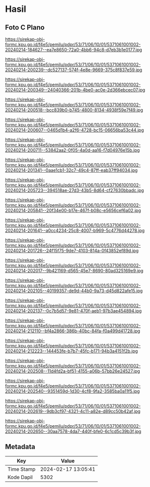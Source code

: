 # Hasil

## Foto C Plano

https://sirekap-obj-formc.kpu.go.id/f4e5/pemilu/pdpr/53/71/06/10/01/5371061001002-20240214-184627--ea7e8650-72a0-4bb6-94c8-d7eb3b1e0177.jpg

https://sirekap-obj-formc.kpu.go.id/f4e5/pemilu/pdpr/53/71/06/10/01/5371061001002-20240214-200239--dc527137-574f-4e8e-9669-375c8f837e59.jpg

https://sirekap-obj-formc.kpu.go.id/f4e5/pemilu/pdpr/53/71/06/10/01/5371061001002-20240214-200349--24040366-201b-4be0-ac0e-2d366ebcec07.jpg

https://sirekap-obj-formc.kpu.go.id/f4e5/pemilu/pdpr/53/71/06/10/01/5371061001002-20240214-200518--bcc839b0-b745-4800-8134-4938f59e7f49.jpg

https://sirekap-obj-formc.kpu.go.id/f4e5/pemilu/pdpr/53/71/06/10/01/5371061001002-20240214-200607--0465d1b4-a2f6-4728-bc15-06656ba53c44.jpg

https://sirekap-obj-formc.kpu.go.id/f4e5/pemilu/pdpr/53/71/06/10/01/5371061001002-20240214-200711--53842aa2-0f05-4a0d-aa16-f7d04976e15b.jpg

https://sirekap-obj-formc.kpu.go.id/f4e5/pemilu/pdpr/53/71/06/10/01/5371061001002-20240214-201341--0aae1cb1-32c7-49c4-87ff-eab37ff94034.jpg

https://sirekap-obj-formc.kpu.go.id/f4e5/pemilu/pdpr/53/71/06/10/01/5371061001002-20240214-205723--394518ae-27d3-43b5-8d64-cf27630bbadc.jpg

https://sirekap-obj-formc.kpu.go.id/f4e5/pemilu/pdpr/53/71/06/10/01/5371061001002-20240214-205841--20f34e00-b17e-467f-b08c-e5656cef6a02.jpg

https://sirekap-obj-formc.kpu.go.id/f4e5/pemilu/pdpr/53/71/06/10/01/5371061001002-20240214-201641--a0cc4234-25c8-4007-b969-5c4776d44278.jpg

https://sirekap-obj-formc.kpu.go.id/f4e5/pemilu/pdpr/53/71/06/10/01/5371061001002-20240214-201726--24f15f75-9de7-4103-814a-0f43852ef89d.jpg

https://sirekap-obj-formc.kpu.go.id/f4e5/pemilu/pdpr/53/71/06/10/01/5371061001002-20240214-202017--9b421169-d565-45e7-8690-80ad325169e9.jpg

https://sirekap-obj-formc.kpu.go.id/f4e5/pemilu/pdpr/53/71/06/10/01/5371061001002-20240214-202105--40199357-de9d-44b0-9a73-d45d822afe15.jpg

https://sirekap-obj-formc.kpu.go.id/f4e5/pemilu/pdpr/53/71/06/10/01/5371061001002-20240214-202137--0c7b5d57-9e81-470f-aeb1-97b3ae454894.jpg

https://sirekap-obj-formc.kpu.go.id/f4e5/pemilu/pdpr/53/71/06/10/01/5371061001002-20240214-212110--bf4a2866-386b-40bc-84fa-f0a499d41728.jpg

https://sirekap-obj-formc.kpu.go.id/f4e5/pemilu/pdpr/53/71/06/10/01/5371061001002-20240214-212223--144453fe-b7b7-45fc-b171-94b3a4151f2b.jpg

https://sirekap-obj-formc.kpu.go.id/f4e5/pemilu/pdpr/53/71/06/10/01/5371061001002-20240214-202508--11d4fd2a-bf51-4155-a06b-57bb26e24527.jpg

https://sirekap-obj-formc.kpu.go.id/f4e5/pemilu/pdpr/53/71/06/10/01/5371061001002-20240214-202540--9351459d-1d30-4cf8-9fa2-3585ba0a11f5.jpg

https://sirekap-obj-formc.kpu.go.id/f4e5/pemilu/pdpr/53/71/06/10/01/5371061001002-20240214-202619--9db3cf97-4321-4c11-a82e-d89cc50b42af.jpg

https://sirekap-obj-formc.kpu.go.id/f4e5/pemilu/pdpr/53/71/06/10/01/5371061001002-20240214-202650--30aa7578-4da7-440f-bfe0-6c1cd5c39b3f.jpg


## Metadata

| Key        | Value               |
| ---------- | ------------------- |
| Time Stamp | 2024-02-17 13:05:41 |
| Kode Dapil | 5302                |



